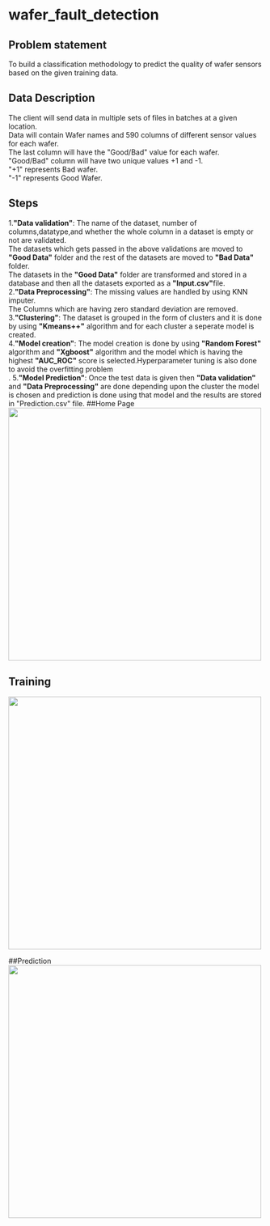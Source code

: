 # wafer_fault_detection
## Problem statement
To build a classification methodology to predict the quality of wafer sensors based on the given training data.<br>
## Data Description
The client will send data in multiple sets of files in batches at a given location.<br>
Data will contain Wafer names and 590 columns of different sensor values for each wafer.<br>
The last column will have the "Good/Bad" value for each wafer.<br>
"Good/Bad" column will have two unique values +1 and -1. <br> 
"+1" represents Bad wafer.<br>
"-1" represents Good Wafer.<br>
## Steps
1.<b>"Data validation"</b>:
The name of the dataset, number of columns,datatype,and whether the whole column in a dataset is empty or not are validated.<br>
The datasets which gets passed in the above validations are moved to <b>"Good Data"</b> folder and the rest of the datasets are moved to <b>"Bad Data"</b> folder.<br>
The datasets in the <b>"Good Data"</b> folder are transformed and stored in a database and then all the datasets exported as a <b>"Input.csv"</b>file.<br>
2.<b>"Data Preprocessing"</b>:
The missing values are handled by using KNN imputer.<br>
The Columns which are having zero standard deviation are removed.<br>
3.<b>"Clustering"</b>:
The dataset is grouped in the form of clusters and it is done by using <b>"Kmeans++"</b> algorithm and for each cluster a seperate model is created.<br>
4.<b>"Model creation"</b>:
The model creation is done by using <b>"Random Forest"</b> algorithm and <b>"Xgboost"</b> algorithm and the model which is having the highest <b>"AUC_ROC"</b> score is selected.Hyperparameter tuning is also done to avoid the overfitting problem<br>.
5.<b>"Model Prediction"</b>:
Once the test data is given then  <b>"Data validation"</b> and <b>"Data Preprocessing"</b> are done depending upon the cluster the model is chosen and prediction is done using that model and the results are stored in "Prediction.csv" file.
##Home Page
<image src="images/home.PNG" width=500><br> 

## Training
<image src="images/train.PNG" width=500><br> 
  
##Prediction
<image src="images/predict.PNG" width=500>








